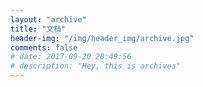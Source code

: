 ```yaml
---
layout: "archive"
title: "文档"
header-img: "/img/header_img/archive.jpg"
comments: false
# date: 2017-09-20 20:49:56
# description: "Hey, this is archives"
---
```

